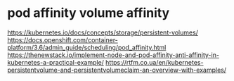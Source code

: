 # pod affinity volume affinity

https://kubernetes.io/docs/concepts/storage/persistent-volumes/
https://docs.openshift.com/container-platform/3.6/admin_guide/scheduling/pod_affinity.html
https://thenewstack.io/implement-node-and-pod-affinity-anti-affinity-in-kubernetes-a-practical-example/
https://rtfm.co.ua/en/kubernetes-persistentvolume-and-persistentvolumeclaim-an-overview-with-examples/
